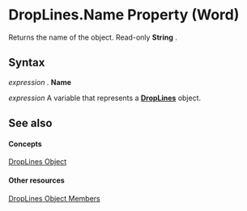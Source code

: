 
# DropLines.Name Property (Word)

Returns the name of the object. Read-only  **String** .


## Syntax

 _expression_ . **Name**

 _expression_ A variable that represents a **[DropLines](4691b002-8512-7cd3-5a20-561232e18d88.md)** object.


## See also


#### Concepts


[DropLines Object](4691b002-8512-7cd3-5a20-561232e18d88.md)
#### Other resources


[DropLines Object Members](6b4abd0e-e7a8-1757-fe3d-f494ef5c49d6.md)

